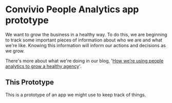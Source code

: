 # Convivio People Analytics app prototype

We want to grow the business in a healthy way. To do this, we are beginning to track some important pieces of information about who we are and what we're like. Knowing this information will inform our actions and decisions as we grow.

There's more about what we're doing in our blog, '[How we’re using people analytics to grow a healthy agency](https://blog.weareconvivio.com/how-were-using-people-analytics-to-grow-a-healthy-agency-78a993049aba)'.

## This Prototype

This is a prototype of an app we might use to keep track of things.
